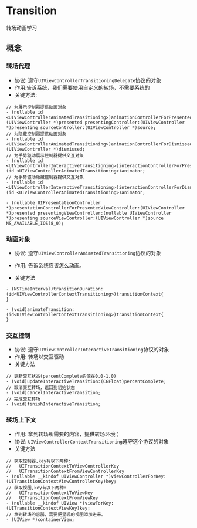 # Transition
转场动画学习
## 概念
### 转场代理

* 协议: 遵守`UIViewControllerTransitioningDelegate`协议的对象
* 作用:告诉系统，我们需要使用自定义的转场，不需要系统的
* 关键方法:
```
// 为展示控制器提供动画对象
- (nullable id <UIViewControllerAnimatedTransitioning>)animationControllerForPresentedController:(UIViewController *)presented presentingController:(UIViewController *)presenting sourceController:(UIViewController *)source;
// 为隐藏控制器提供动画对象
- (nullable id <UIViewControllerAnimatedTransitioning>)animationControllerForDismissedController:(UIViewController *)dismissed;
// 为手势驱动展示控制器提供交互对象
- (nullable id <UIViewControllerInteractiveTransitioning>)interactionControllerForPresentation:(id <UIViewControllerAnimatedTransitioning>)animator;
// 为手势驱动隐藏控制器提供交互对象
- (nullable id <UIViewControllerInteractiveTransitioning>)interactionControllerForDismissal:(id <UIViewControllerAnimatedTransitioning>)animator;

- (nullable UIPresentationController *)presentationControllerForPresentedViewController:(UIViewController *)presented presentingViewController:(nullable UIViewController *)presenting sourceViewController:(UIViewController *)source NS_AVAILABLE_IOS(8_0);
```


### 动画对象
* 协议:
遵守`UIViewControllerAnimatedTransitioning`协议的对象

* 作用:
告诉系统应该怎么动画。
* 关键方法
```
- (NSTimeInterval)transitionDuration:(id<UIViewControllerContextTransitioning>)transitionContext{
}

- (void)animateTransition:(id<UIViewControllerContextTransitioning>)transitionContext{
}
```
### 交互控制
* 协议: 遵守`UIViewControllerInteractiveTransitioning`协议的对象
* 作用: 转场以交互驱动
* 关键方法
```
// 更新交互状态(percentComplete的值在0.0-1.0)
- (void)updateInteractiveTransition:(CGFloat)percentComplete;
// 取消交互转场，返回到初始状态
- (void)cancelInteractiveTransition;
// 完成交互转场
- (void)finishInteractiveTransition;
```

### 转场上下文
* 作用: 拿到转场所需要的内容，提供转场环境；
* 协议: `UIViewControllerContextTransitioning`遵守这个协议的对象
* 关键方法
```
// 获取控制器,key有以下两种:
//   UITransitionContextToViewControllerKey
//   UITransitionContextFromViewControllerKey
- (nullable __kindof UIViewController *)viewControllerForKey:(UITransitionContextViewControllerKey)key;
// 获取视图,key有以下两种:
//   UITransitionContextToViewKey
//   UITransitionContextFromViewKey
- (nullable __kindof UIView *)viewForKey:(UITransitionContextViewKey)key;
// 拿到转场的容器，需要把显现的视图添加进来。
- (UIView *)containerView;
```

